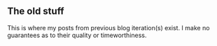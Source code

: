 ## The old stuff

This is where my posts from previous blog iteration(s) exist. I make no guarantees as to their quality or timeworthiness.
